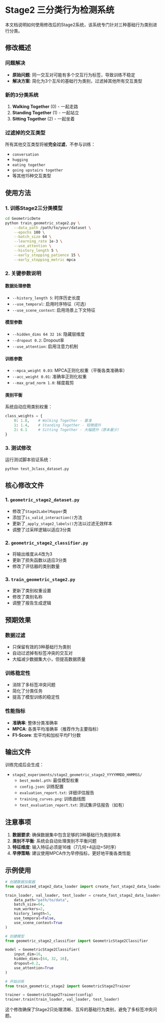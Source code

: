 # Stage2 三分类行为检测系统

本文档说明如何使用修改后的Stage2系统，该系统专门针对三种基础行为类别进行分类。

## 修改概述

### 问题解决
- **原始问题**: 同一交互对可能有多个交互行为标签，导致训练不稳定
- **解决方案**: 简化为3个互斥的基础行为类别，过滤掉其他所有交互类型

### 新的3分类系统
1. **Walking Together** (0) - 一起走路
2. **Standing Together** (1) - 一起站立  
3. **Sitting Together** (2) - 一起坐着

### 过滤掉的交互类型
所有其他交互类型将被**完全过滤**，不参与训练：
- `conversation`
- `hugging`
- `eating together`
- `going upstairs together`
- 等其他15种交互类型

## 使用方法

### 1. 训练Stage2三分类模型

```bash
cd GeometricDete
python train_geometric_stage2.py \
    --data_path /path/to/your/dataset \
    --epochs 100 \
    --batch_size 64 \
    --learning_rate 1e-3 \
    --use_attention \
    --history_length 5 \
    --early_stopping_patience 15 \
    --early_stopping_metric mpca
```

### 2. 关键参数说明

#### 数据处理参数
- `--history_length 5`: 时序历史长度
- `--use_temporal`: 启用时序特征（可选）
- `--use_scene_context`: 启用场景上下文特征

#### 模型参数
- `--hidden_dims 64 32 16`: 隐藏层维度
- `--dropout 0.2`: Dropout率
- `--use_attention`: 启用注意力机制

#### 训练参数
- `--mpca_weight 0.03`: MPCA正则化权重（平衡各类准确率）
- `--acc_weight 0.01`: 准确率正则化权重
- `--max_grad_norm 1.0`: 梯度裁剪

#### 类别平衡
系统自动应用类别权重：
```python
class_weights = {
    0: 1.0,    # Walking Together - 基准
    1: 1.4,    # Standing Together - 轻微提升
    2: 6.1     # Sitting Together - 大幅提升（原本最少）
}
```

### 3. 测试修改

运行测试脚本验证系统：
```bash
python test_3class_dataset.py
```

## 核心修改文件

### 1. `geometric_stage2_dataset.py`
- 修改了`Stage2LabelMapper`类
- 添加了`is_valid_interaction()`方法
- 更新了`_apply_stage2_labels()`方法以过滤无效样本
- 调整了过采样逻辑以适应3分类

### 2. `geometric_stage2_classifier.py` 
- 将输出维度从4改为3
- 更新了损失函数以适应3分类
- 修改了评估器的类别数量

### 3. `train_geometric_stage2.py`
- 更新了类别权重设置
- 修改了类别名称
- 调整了报告生成逻辑

## 预期效果

### 数据过滤
- 只保留有效的3种基础行为类别
- 自动过滤掉有标签冲突的交互对
- 大幅减少数据集大小，但提高数据质量

### 训练稳定性
- 消除了多标签冲突问题
- 简化了分类任务
- 提高了模型训练的稳定性

### 性能指标
- **准确率**: 整体分类准确率
- **MPCA**: 各类平均准确率（推荐作为主要指标）
- **F1-Score**: 宏平均和加权平均F1分数

## 输出文件

训练完成后会生成：
- `stage2_experiments/stage2_geometric_stage2_YYYYMMDD_HHMMSS/`
  - `best_model.pth`: 最佳模型权重
  - `config.json`: 训练配置
  - `evaluation_report.txt`: 详细评估报告
  - `training_curves.png`: 训练曲线图
  - `test_evaluation_report.txt`: 测试集评估报告（如有）

## 注意事项

1. **数据要求**: 确保数据集中包含足够的3种基础行为类别样本
2. **类别不平衡**: 系统会自动处理类别不平衡问题
3. **特征维度**: 输入特征必须是16维（7几何+4运动+5时序）
4. **早停策略**: 建议使用MPCA作为早停指标，更好地平衡各类性能

## 示例使用

```python
# 创建数据加载器
from optimized_stage2_data_loader import create_fast_stage2_data_loaders

train_loader, val_loader, test_loader = create_fast_stage2_data_loaders(
    data_path="path/to/data",
    batch_size=64,
    num_workers=2,
    history_length=5,
    use_temporal=False,
    use_scene_context=True
)

# 创建模型
from geometric_stage2_classifier import GeometricStage2Classifier

model = GeometricStage2Classifier(
    input_dim=16,
    hidden_dims=[64, 32, 16], 
    dropout=0.2,
    use_attention=True
)

# 开始训练
from train_geometric_stage2 import GeometricStage2Trainer

trainer = GeometricStage2Trainer(config)
trainer.train(train_loader, val_loader, test_loader)
```

这个修改确保了Stage2只处理清晰、互斥的基础行为类别，避免了多标签冲突问题。